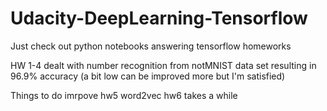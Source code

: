 # Udacity-DeepLearning-Tensorflow
Just check out python notebooks answering tensorflow homeworks

HW 1-4 dealt with number recognition from notMNIST data set resulting in 96.9% accuracy (a bit low can be improved more but I'm satisfied)

Things to do
imrpove hw5 word2vec
hw6 takes a while
